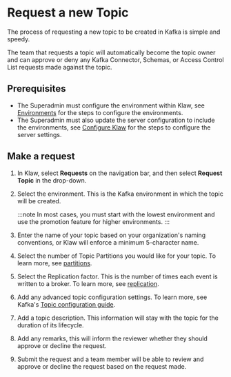 # Request a new Topic

The process of requesting a new topic to be created in Kafka is simple
and speedy.

The team that requests a topic will automatically become the topic owner
and can approve or deny any Kafka Connector, Schemas, or Access Control
List requests made against the topic.

## Prerequisites

- The Superadmin must configure the environment within Klaw, see
  [Environments](../../Concepts/clusters-environments.md)
  for the steps to configure the environments.
- The Superadmin must also update the server configuration to include the
  environments, see
  [Configure Klaw](../installation/configure-klaw-wizard.md)
  for the steps to configure the server settings.

## Make a request

1. In Klaw, select **Requests** on the navigation bar, and then select
   **Request Topic** in the drop-down.
2. Select the environment. This is the Kafka environment in which the
   topic will be created.

   :::note
   In most cases, you must start with the lowest environment and use the promotion feature for higher environments.
   :::

3. Enter the name of your topic based on your organization's naming
   conventions, or Klaw will enforce a minimum 5-character name.
4. Select the number of Topic Partitions you would like for your topic.
   To learn more, see
   [partitions](https://kafka.apache.org/intro#intro_concepts_and_terms.md).
5. Select the Replication factor. This is the number of times each
   event is written to a broker. To learn more, see
   [replication](https://kafka.apache.org/intro#intro_concepts_and_terms.md).
6. Add any advanced topic configuration settings. To learn more, see
   Kafka's [Topic configuration
   guide](https://kafka.apache.org/documentation/#topicconfigs).
7. Add a topic description. This information will stay with the topic
   for the duration of its lifecycle.
8. Add any remarks, this will inform the reviewer whether they should
   approve or decline the request.
9. Submit the request and a team member will be able to review and
   approve or decline the request based on the request made.
